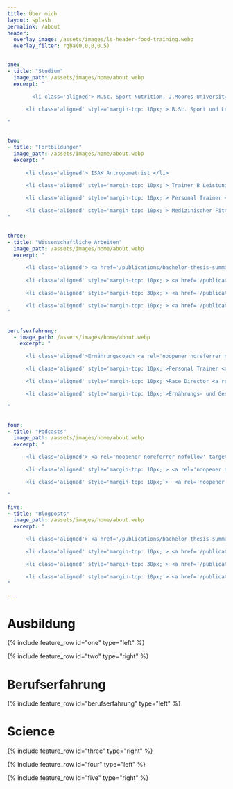 ```yaml
---
title: Über mich
layout: splash
permalink: /about
header:
  overlay_image: /assets/images/ls-header-food-training.webp
  overlay_filter: rgba(0,0,0,0.5)


one:
- title: "Studium"
  image_path: /assets/images/home/about.webp
  excerpt: "

        <li class='aligned'> M.Sc. Sport Nutrition, J.Moores University Liverpool </li>
    
      <li class='aligned' style='margin-top: 10px;'> B.Sc. Sport und Leistung, Deutsche Sporthochschule Köln </li> 

"


two:
- title: "Fortbildungen"
  image_path: /assets/images/home/about.webp
  excerpt: "
  
      <li class='aligned'> ISAK Antropometrist </li>

      <li class='aligned' style='margin-top: 10px;'> Trainer B Leistungssport Olympisches Gewichtheben </li>

      <li class='aligned' style='margin-top: 10px;'> Personal Trainer </li>

      <li class='aligned' style='margin-top: 10px;'> Medizinischer Fitnesstrainer </li>
"


three:
- title: "Wissenschaftliche Arbeiten"
  image_path: /assets/images/home/about.webp
  excerpt: "

      <li class='aligned'> <a href='/publications/bachelor-thesis-summary'>Effects of Cannabidiol Supplementation on Skeletal Muscle Regeneration after Intensive Resistance Training</a>. Bachelor Thesis, German Sports University, Cologne, 2021. </li>
  
      <li class='aligned' style='margin-top: 10px;'> <a href='/publications/master-thesis-summary'>Chronic cannabidiol supplementation does not improve ratings of perceived exertion and performance during time-trial cycling</a>. Master Thesis, John-Moore University, Liverpool, UK, 2022. </li>

      <li class='aligned' style='margin-top: 30px;'> <a href='/publications/position-olympic-weightlifting'>Position stand on Nutritional Requirements for Olympic Weightlifting</a>. John-Moore University, Liverpool, UK, 2021. </li>

      <li class='aligned' style='margin-top: 10px;'> <a href='/publications/statement-crossfit-supplements'>Expert Statement on the use of supplements for Crossfit</a>. John-Moore University, Liverpool, UK, 2022. </li>
"


berufserfahrung:
  - image_path: /assets/images/home/about.webp
    excerpt: "

      <li class='aligned'>Ernährungscoach <a rel='noopener noreferrer nofollow' target='_blank' href='https://nubymi.com/'>@NubymiNutrition</a></li>

      <li class='aligned' style='margin-top: 10px;'>Personal Trainer <a rel='noopener noreferrer nofollow' target='_blank' href='https://1on1-personaltraining.de/'>@1on1-PersonalTraining</a></li>

      <li class='aligned' style='margin-top: 10px;'>Race Director <a rel='noopener noreferrer nofollow' target='_blank' href='https://hyrox.com/'>@Hyrox</a></li>

      <li class='aligned' style='margin-top: 10px;'>Ernährungs- und Gesundheitscoach beim Institut für Prävention und Nachsorge <a rel='noopener noreferrer nofollow' target='_blank' href='https://ipn.eu/'>@IPN</a></li>

"


four:
- title: "Podcasts"
  image_path: /assets/images/home/about.webp
  excerpt: "

      <li class='aligned'> <a rel='noopener noreferrer nofollow' target='_blank' href='https://open.spotify.com/episode/57Q04lnNOtaS3XvC4WsvLn?si=6b-Rz0hCSXCaK6R5vvCLRA'>CBD-Öl: Effekte auf Regeneration und Performance</a> im Podcast <a rel='noopener noreferrer nofollow' target='_blank' href='https://open.spotify.com/show/1qPyLm6guymbU1JuMIQQJR'>'Fuel Your Body'</a> mit Miri Krug, Februar 2023.</li>

      <li class='aligned' style='margin-top: 10px;'> <a rel='noopener noreferrer nofollow' target='_blank' href='https://open.spotify.com/episode/363UptXxC23JBsidsRBGCY?si=Z2a3EHawQDKAUDHlx7vVhg'>Mythos: Nüchtern-Training für Körperfettabbau & Verbesserung der Performance im Ausdauersport</a> im Podcast <a rel='noopener noreferrer nofollow' target='_blank' href='https://open.spotify.com/show/1qPyLm6guymbU1JuMIQQJR'>'Fuel Your Body'</a> mit Miri Krug, Juli 2023.</li>

      <li class='aligned' style='margin-top: 10px;'>  <a rel='noopener noreferrer nofollow' target='_blank' href='https://open.spotify.com/episode/3ZFCdUwMpfUVvCt0EUTWyW?si=ScHk0slCQx-eDENwP42-nA&utm'>Kohlenhydratladen, Ernährung für Marathon</a> im Podcast <a rel='noopener noreferrer nofollow' target='_blank' href='https://open.spotify.com/show/1qPyLm6guymbU1JuMIQQJR'>'Fuel Your Body'</a> mit Miri Krug, September 2023.</li>

"

five:
- title: "Blogposts"
  image_path: /assets/images/home/about.webp
  excerpt: "

      <li class='aligned'> <a href='/publications/bachelor-thesis-summary'>Effects of Cannabidiol Supplementation on Skeletal Muscle Regeneration after Intensive Resistance Training</a>. Bachelor Thesis, German Sports University, Cologne, 2021. </li>

      <li class='aligned' style='margin-top: 10px;'> <a href='/publications/master-thesis-summary'>Chronic cannabidiol supplementation does not improve ratings of perceived exertion and performance during time-trial cycling</a>. Master Thesis, John-Moore University, Liverpool, UK, 2022. </li>

      <li class='aligned' style='margin-top: 30px;'> <a href='/publications/position-olympic-weightlifting'>Position stand on Nutritional Requirements for Olympic Weightlifting</a>. John-Moore University, Liverpool, UK, 2021. </li>

      <li class='aligned' style='margin-top: 10px;'> <a href='/publications/statement-crossfit-supplements'>Expert Statement on the use of supplements for Crossfit</a>. John-Moore University, Liverpool, UK, 2022. </li>
"

---
```


<div class="about-box ausbildung-box">

<h1 class="about"> Ausbildung </h1>

{% include feature_row id="one" type="left" %}

{% include feature_row id="two" type="right" %}

</div>




<div class="about-box berufserfahrung-box">

<h1 class="about"> Berufserfahrung </h1>

{% include feature_row id="berufserfahrung" type="left" %}

</div>




<div class="about-box science-box">

<h1 class="about"> Science </h1>

{% include feature_row id="three" type="right" %}

{% include feature_row id="four" type="left" %}

{% include feature_row id="five" type="right" %}

</div>
